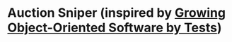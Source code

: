 # Auction Sniper (inspired by [Growing Object-Oriented Software by Tests](https://www.amazon.com/Growing-Object-Oriented-Software-Guided-Tests/dp/0321503627))

